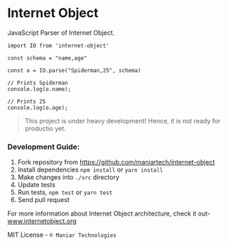 # Internet Object

JavaScript Parser of Internet Object.

```JS
import IO from 'internet-object'

const schema = "name,age"

const o = IO.parse("Spiderman,25", schema)

// Prints Spiderman
console.log(o.name);

// Prints 25
console.log(o.age);
```

> This project is under heavy development! Hence, it is not ready for productio yet.

### Development Guide:

1. Fork repository from https://github.com/maniartech/internet-object
1. Install dependencies `npm install` or `yarn install`
1. Make changes into `./src` directory
1. Update tests
1. Run tests, `npm test` or `yarn test`
1. Send pull request

For more information about Internet Object architecture, check it out-
www.internetobject.org

MIT License -  `© Maniar Technologies`
